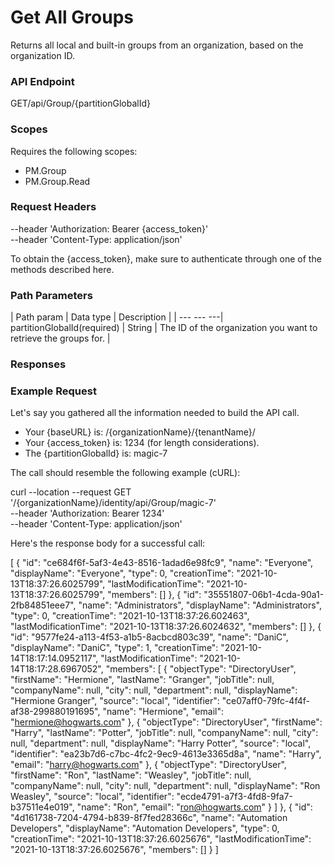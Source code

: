 ﻿# Get All Groups

Returns all local and built-in groups from an organization, based on the organization ID.

### API Endpoint

GET/api/Group/{partitionGlobalId}


### Scopes

Requires the following scopes:

* PM.Group
* PM.Group.Read


### Request Headers

--header 'Authorization: Bearer {access_token}'\
--header 'Content-Type: application/json'

To obtain the {access_token}, make sure to authenticate through one of the methods described here.


### Path Parameters

| Path param | Data type | Description |
| --- --- ---| partitionGlobalId(required) | String | The ID of the organization you want to retrieve the groups for. |


### Responses




### Example Request

Let's say you gathered all the information needed to build the API call.

* Your {baseURL} is: /{organizationName}/{tenantName}/
* Your {access_token} is: 1234 (for length considerations).
* The {partitionGlobalId} is: magic-7

The call should resemble the following example (cURL):

curl --location --request GET '/{organizationName}/identity/api/Group/magic-7' \
--header 'Authorization: Bearer 1234' \
--header 'Content-Type: application/json'

Here's the response body for a successful call:

[
    {
        "id": "ce684f6f-5af3-4e43-8516-1adad6e98fc9",
        "name": "Everyone",
        "displayName": "Everyone",
        "type": 0,
        "creationTime": "2021-10-13T18:37:26.6025799",
        "lastModificationTime": "2021-10-13T18:37:26.6025799",
        "members": []
    },
    {
        "id": "35551807-06b1-4cda-90a1-2fb84851eee7",
        "name": "Administrators",
        "displayName": "Administrators",
        "type": 0,
        "creationTime": "2021-10-13T18:37:26.602463",
        "lastModificationTime": "2021-10-13T18:37:26.6024632",
        "members": []
    },
    {
        "id": "9577fe24-a113-4f53-a1b5-8acbcd803c39",
        "name": "DaniC",
        "displayName": "DaniC",
        "type": 1,
        "creationTime": "2021-10-14T18:17:14.0952117",
        "lastModificationTime": "2021-10-14T18:17:28.6967052",
        "members": [
         {
            "objectType": "DirectoryUser",
            "firstName": "Hermione",
            "lastName": "Granger",
            "jobTitle": null,
            "companyName": null,
            "city": null,
            "department": null,
            "displayName": "Hermione Granger",
            "source": "local",
            "identifier": "ce07aff0-79fc-4f4f-af38-299880191695",
            "name": "Hermione",
            "email": "hermione@hogwarts.com"
        },
        {
            "objectType": "DirectoryUser",
            "firstName": "Harry",
            "lastName": "Potter",
            "jobTitle": null,
            "companyName": null,
            "city": null,
            "department": null,
            "displayName": "Harry Potter",
            "source": "local",
            "identifier": "ea23b7d6-c7bc-4fc2-9ec9-4613e3365d8a",
            "name": "Harry",
            "email": "harry@hogwarts.com"
        },
        {
            "objectType": "DirectoryUser",
            "firstName": "Ron",
            "lastName": "Weasley",
            "jobTitle": null,
            "companyName": null,
            "city": null,
            "department": null,
            "displayName": "Ron Weasley",
            "source": "local",
            "identifier": "ecde4791-a7f3-4fd8-9fa7-b37511e4e019",
            "name": "Ron",
            "email": "ron@hogwarts.com"
        } 
      ]
    },
    {
        "id": "4d161738-7204-4794-b839-8f7fed28366c",
        "name": "Automation Developers",
        "displayName": "Automation Developers",
        "type": 0,
        "creationTime": "2021-10-13T18:37:26.6025676",
        "lastModificationTime": "2021-10-13T18:37:26.6025676",
        "members": []
    }
]

